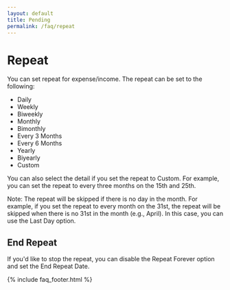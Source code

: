 ```yaml
---
layout: default
title: Pending
permalink: /faq/repeat
---
```


# Repeat

You can set repeat for expense/income. The repeat can be set to the following:

- Daily
- Weekly
- Biweekly
- Monthly
- Bimonthly
- Every 3 Months
- Every 6 Months
- Yearly
- Biyearly
- Custom

You can also select the detail if you set the repeat to Custom. For example, you can set the repeat to every three months on the 15th and 25th.

Note: The repeat will be skipped if there is no day in the month. For example, if you set the repeat to every month on the 31st, the repeat will be skipped when there is no 31st in the month (e.g., April). In this case, you can use the Last Day option.

## End Repeat

If you'd like to stop the repeat, you can disable the Repeat Forever option and set the End Repeat Date.

{% include faq_footer.html %}
